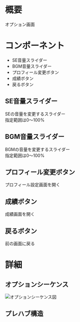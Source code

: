 # 概要
オプション画面

# コンポーネント
* SE音量スライダー
* BGM音量スライダー
* プロフィール変更ボタン
* 成績ボタン
* 戻るボタン

## SE音量スライダー
SEの音量を変更するスライダー  
指定範囲は0～100%  

## BGM音量スライダー
BGMの音量を変更するスライダー  
指定範囲は0～100%

## プロフィール変更ボタン
プロフィール設定画面を開く

## 成績ボタン
成績画面を開く

## 戻るボタン
前の画面に戻る

# 詳細

## オプションシーケンス
![オプションシーケンス図](https://github.com/ShassBeleth/Kamitsuki/blob/develop/v1.0.0/Design/UI/Option/Images/%E3%82%AA%E3%83%97%E3%82%B7%E3%83%A7%E3%83%B3%E3%82%B7%E3%83%BC%E3%82%B1%E3%83%B3%E3%82%B9%E5%9B%B3.png)

## プレハブ構造